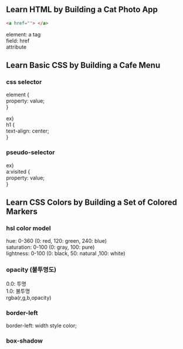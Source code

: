 ## Learn HTML by Building a Cat Photo App
```html
<a href=""> </a>
```
element: a tag  
field: href  
attribute  


## Learn Basic CSS by Building a Cafe Menu
### css selector
element {  
    property: value;  
}

ex)  
h1 {  
    text-align: center;  
}  

### pseudo-selector
ex)  
a:visited {  
    property: value;  
}

## Learn CSS Colors by Building a Set of Colored Markers
### hsl color model
hue: 0-360 (0: red, 120: green, 240: blue)  
saturation: 0-100 (0: gray, 100: pure)  
lightness: 0-100 (0: black, 50: natural ,100: white)  

### opacity (불투명도)
0.0: 투명  
1.0: 불투명  
rgba(r,g,b,opacity)  

### border-left
border-left: width style color;  

### box-shadow